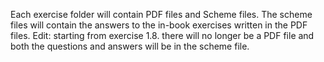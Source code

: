 Each exercise folder will contain PDF files and Scheme files. The scheme files will contain the answers to the in-book exercises written in the PDF files.
Edit: starting from exercise 1.8. there will no longer be a PDF file and both the questions and answers will be in the scheme file.
